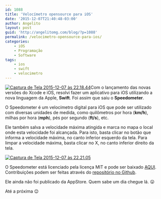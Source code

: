 ```yaml
---
id: 1088
title: 'Velocímetro opensource para iOS'
date: '2015-12-07T21:40:48-03:00'
author: Angelito
layout: post
guid: 'http://angelitomg.com/blog/?p=1088'
permalink: /velocimetro-opensource-para-ios/
categories:
    - iOS
    - Programação
    - Software
tags:
    - ios
    - swift
    - velocimetro
---
```


[![Captura de Tela 2015-12-07 às 22.18.44](http://angelitomg.com/blog/wp-content/uploads/2015/12/Captura-de-Tela-2015-12-07-às-22.18.44-185x300.png)](http://angelitomg.com/blog/wp-content/uploads/2015/12/Captura-de-Tela-2015-12-07-às-22.18.44.png)Com o lançamento das novas versões do Xcode e iOS, resolvi fazer um aplicativo para iOS utilizando a nova linguagem da Apple, **Swift**. Foi assim que saiu o **Speedometer**.

O Speedometer é um velocímetro digital para iOS que pode ser utilizado com diversas unidades de medida, como quilômetros por hora (**km/h**), milhas por hora (**mph**), pés por segundo (**ft/s**), etc.

Ele também salva a velocidade máxima atingida e marca no mapa o local onde esta velocidade foi alcançada. Para isto, basta clicar no botão que informa a velocidade máxima, no canto inferior esquerdo da tela. Para limpar a velocidade máxima, basta clicar no X, no canto inferior direito da tela.

[  ](http://angelitomg.com/blog/wp-content/uploads/2015/12/Captura-de-Tela-2015-12-07-às-22.18.44.png)[![Captura de Tela 2015-12-07 às 22.21.05](http://angelitomg.com/blog/wp-content/uploads/2015/12/Captura-de-Tela-2015-12-07-às-22.21.05-185x300.png)](http://angelitomg.com/blog/wp-content/uploads/2015/12/Captura-de-Tela-2015-12-07-às-22.21.05.png)

O Speedometer está licenciado pela licença MIT e pode ser baixado [AQUI](https://www.angelitomg.com/downloads/Speedometer.zip). Contribuições podem ser feitas através do [repositório no Github](https://github.com/angelitomg/Speedometer).

Ele ainda não foi publicado da AppStore. Quem sabe um dia chegue lá. 😛

Até a próxima 😉